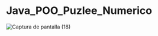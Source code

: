 # Java_POO_Puzlee_Numerico

![Captura de pantalla (18)](https://github.com/StevenGualpa/Java_POO_Puzlee_Numerico/assets/68717276/eebd9187-1994-4ae9-a352-c2ea950c4b6f)
